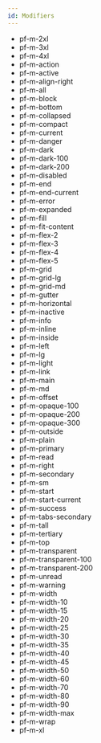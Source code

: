 ```yaml
---
id: Modifiers
---
```


- pf-m-2xl
- pf-m-3xl
- pf-m-4xl
- pf-m-action
- pf-m-active
- pf-m-align-right
- pf-m-all
- pf-m-block
- pf-m-bottom
- pf-m-collapsed
- pf-m-compact
- pf-m-current
- pf-m-danger
- pf-m-dark
- pf-m-dark-100
- pf-m-dark-200
- pf-m-disabled
- pf-m-end
- pf-m-end-current
- pf-m-error
- pf-m-expanded
- pf-m-fill
- pf-m-fit-content
- pf-m-flex-2
- pf-m-flex-3
- pf-m-flex-4
- pf-m-flex-5
- pf-m-grid
- pf-m-grid-lg
- pf-m-grid-md
- pf-m-gutter
- pf-m-horizontal
- pf-m-inactive
- pf-m-info
- pf-m-inline
- pf-m-inside
- pf-m-left
- pf-m-lg
- pf-m-light
- pf-m-link
- pf-m-main
- pf-m-md
- pf-m-offset
- pf-m-opaque-100
- pf-m-opaque-200
- pf-m-opaque-300
- pf-m-outside
- pf-m-plain
- pf-m-primary
- pf-m-read
- pf-m-right
- pf-m-secondary
- pf-m-sm
- pf-m-start
- pf-m-start-current
- pf-m-success
- pf-m-tabs-secondary
- pf-m-tall
- pf-m-tertiary
- pf-m-top
- pf-m-transparent
- pf-m-transparent-100
- pf-m-transparent-200
- pf-m-unread
- pf-m-warning
- pf-m-width
- pf-m-width-10
- pf-m-width-15
- pf-m-width-20
- pf-m-width-25
- pf-m-width-30
- pf-m-width-35
- pf-m-width-40
- pf-m-width-45
- pf-m-width-50
- pf-m-width-60
- pf-m-width-70
- pf-m-width-80
- pf-m-width-90
- pf-m-width-max
- pf-m-wrap
- pf-m-xl

